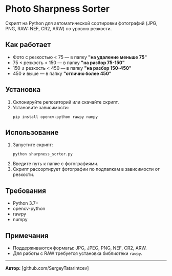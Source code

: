 # Photo Sharpness Sorter

Скрипт на Python для автоматической сортировки фотографий (JPG, PNG, RAW: NEF, CR2, ARW) по уровню резкости.

## Как работает

- Фото с резкостью < 75 — в папку **"на удаление меньше 75"**
- 75 ≤ резкость < 150 — в папку **"на разбор 75-150"**
- 150 ≤ резкость < 450 — в папку **"на разбор 150-450"**
- 450 и выше — в папку **"отлично более 450"**

## Установка

1. Склонируйте репозиторий или скачайте скрипт.
2. Установите зависимости:
    ```
    pip install opencv-python rawpy numpy
    ```

## Использование

1. Запустите скрипт:
    ```
    python sharpness_sorter.py
    ```
2. Введите путь к папке с фотографиями.
3. Скрипт рассортирует фотографии по подпапкам в зависимости от резкости.

## Требования

- Python 3.7+
- opencv-python
- rawpy
- numpy

## Примечания

- Поддерживаются форматы: JPG, JPEG, PNG, NEF, CR2, ARW.
- Для работы с RAW требуется установка библиотеки `rawpy`.

---

**Автор:** [github.com/SergeyTatarintcev]  
